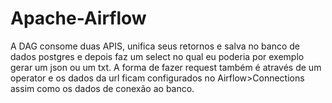 # Apache-Airflow
A DAG  consome duas APIS, unifica seus retornos e salva no banco de dados postgres e depois faz um select no qual eu poderia por exemplo gerar um json ou um txt. A forma de fazer request também é através de um operator e os dados da url ficam configurados no Airflow>Connections assim como os dados de conexão ao banco. 
